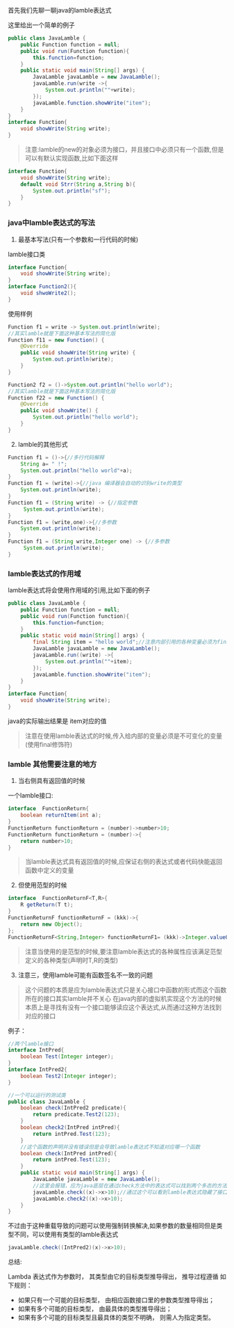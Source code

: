首先我们先聊一聊java的lamble表达式

这里给出一个简单的例子

```java
public class JavaLamble {
    public Function function = null;
    public void run(Function function){
        this.function=function;
    }
    public static void main(String[] args) {
        JavaLamble javaLamble = new JavaLamble();
        javaLamble.run(write ->{
            System.out.println(""+write);
        });
        javaLamble.function.showWrite("item");
    }
}
interface Function{
    void showWrite(String write);
}
```

> 注意:lamble的new的对象必须为接口，并且接口中必须只有一个函数,但是可以有默认实现函数,比如下面这样

```java
interface Function{
    void showWrite(String write);
    default void Strr(String a,String b){
        System.out.println("sf");
    }
}
```

### java中lamble表达式的写法

1. 最基本写法(只有一个参数和一行代码的时候)

lamble接口类

```java
interface Function{
    void showWrite(String write);
}
interface Function2(){
    void shwoWrite2();
}
```

使用样例

```java
Function f1 = write -> System.out.println(write);
//其实lamble就是下面这种基本写法的简化版
Function f11 = new Function() {
    @Override
    public void showWrite(String write) {   
        System.out.println(write);     
    }
}

Function2 f2 = ()->System.out.println("hello world");
//其实lamble就是下面这种基本写法的简化版
Function f22 = new Function() {
    @Override
    public void showWrite() {
        System.out.println("hello world");  
    }
}
```

2. lamble的其他形式

```java
Function f1 = ()->{//多行代码解释
    String a= " !";
    System.out.println("hello world"+a);
}
Function f1 = (write)->{//java 编译器会自动的识别write的类型
    System.out.println(write);
}
Function f1 = (String write) -> {//指定参数
     System.out.println(write);
}
Function f1 = (write,one)->{//多参数
    System.out.println(write);
}
Function f1 = (String write,Integer one) -> {//多参数
     System.out.println(write);
}
```
### lamble表达式的作用域

lamble表达式将会使用作用域的引用,比如下面的例子

```java
public class JavaLamble {
    public Function function = null;
    public void run(Function function){
        this.function=function;
    }
    public static void main(String[] args) {
        final String item = "hello world";//注意内部引用的各种变量必须为final 不可修改的变量否则会报错
        JavaLamble javaLamble = new JavaLamble();
        javaLamble.run((write) ->{
            System.out.println(""+item);
        });
        javaLamble.function.showWrite("item");
    }
}
interface Function{
    void showWrite(String write);
}

```
java的实际输出结果是 item对应的值

> 注意在使用lamble表达式的时候,传入给内部的变量必须是不可变化的变量(使用final修饰符)

### lamble 其他需要注意的地方

1. 当右侧具有返回值的时候

一个lamble接口:

```java
interface  FunctionReturn{
    boolean returnItem(int a);
}
FunctionReturn functionReturn = (number)->number>10;
FunctionReturn functionReturn = (number)->{
    return number>10;
}
```

> 当lamble表达式具有返回值的时候,应保证右侧的表达式或者代码快能返回函数中定义的变量

2. 但使用范型的时候

```java
interface  FunctionReturnF<T,R>{
    R getReturn(T t);
}
FunctionReturnF functionReturnF = (kkk)->{
    return new Object();
};
FunctionReturnF<String,Integer> functionReturnF1= (kkk)->Integer.valueOf(kkk);
```

> 注意当使用的是范型的时候,要注意lamble表达式的各种属性应该满足范型定义的各种类型(声明时T,R的类型)

3. 注意三，使用lamble可能有函数签名不一致的问题

> 这个问题的本质是应为lamble表达式只是关心接口中函数的形式而这个函数所在的接口其实lamble并不关心
> 在java内部的虚拟机实现这个方法的时候本质上是寻找有没有一个接口能够读应这个表达式,从而通过这种方法找到对应的接口

例子：

```java
//两个lamble接口
interface IntPred{
    boolean Test(Integer integer);
}
interface IntPred2{
    boolean Test2(Integer integer);
}

//一个可以运行的测试类
public class JavaLamble {
    boolean check(IntPred2 predicate){
        return predicate.Test2(123);
    }
    boolean check2(IntPred intPred){
        return intPred.Test(123);
    }
    //这个函数的声明并没有错误但是会导致lamble表达式不知道对应哪一个函数
    boolean check(IntPred intPred){
        return intPred.Test(123);
    }
    public static void main(String[] args) {
        JavaLamble javaLamble = new JavaLamble();
        //这里会报错，应为java底层在通过check方法中的表达式可以找到两个多态的方法java 不知到匹配哪一个
        javaLamble.check((x)->x>10);//通过这个可以看到lamble表达式隐藏了接口的类名,本质上是通过这个函数去对应的接口
        javaLamble.check2((x)->x>10);
    }
}
```

不过由于这种重载导致的问题可以使用强制转换解决,如果参数的数量相同但是类型不同，可以使用有类型的lamble表达式

```java
javaLamble.check((IntPred2)(x)->x>10);
```

总结:

Lambda 表达式作为参数时， 其类型由它的目标类型推导得出， 推导过程遵循
如下规则：
- 如果只有一个可能的目标类型， 由相应函数接口里的参数类型推导得出；
- 如果有多个可能的目标类型， 由最具体的类型推导得出；
- 如果有多个可能的目标类型且最具体的类型不明确， 则需人为指定类型。

